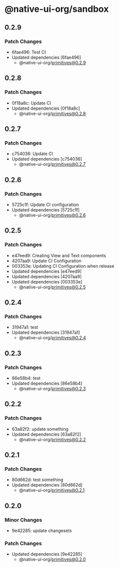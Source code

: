 # @native-ui-org/sandbox

## 0.2.9

### Patch Changes

- 6fae496: Test CI
- Updated dependencies [6fae496]
  - @native-ui-org/primitives@0.2.9

## 0.2.8

### Patch Changes

- 0f18a8c: Update CI
- Updated dependencies [0f18a8c]
  - @native-ui-org/primitives@0.2.8

## 0.2.7

### Patch Changes

- c754036: Update CI
- Updated dependencies [c754036]
  - @native-ui-org/primitives@0.2.7

## 0.2.6

### Patch Changes

- 5725c1f: Update CI configuration
- Updated dependencies [5725c1f]
  - @native-ui-org/primitives@0.2.6

## 0.2.5

### Patch Changes

- e47eed9: Creating View and Text components
- 4207aa9: Update CI Configuration
- 003353e: Updating CI Configuration when release
- Updated dependencies [e47eed9]
- Updated dependencies [4207aa9]
- Updated dependencies [003353e]
  - @native-ui-org/primitives@0.2.5

## 0.2.4

### Patch Changes

- 31947a1: test
- Updated dependencies [31947a1]
  - @native-ui-org/primitives@0.2.4

## 0.2.3

### Patch Changes

- 86e58b4: test
- Updated dependencies [86e58b4]
  - @native-ui-org/primitives@0.2.3

## 0.2.2

### Patch Changes

- 63a82f2: update something
- Updated dependencies [63a82f2]
  - @native-ui-org/primitives@0.2.2

## 0.2.1

### Patch Changes

- 80d662d: test something
- Updated dependencies [80d662d]
  - @native-ui-org/primitives@0.2.1

## 0.2.0

### Minor Changes

- 9e42285: update changesets

### Patch Changes

- Updated dependencies [9e42285]
  - @native-ui-org/primitives@0.2.0

